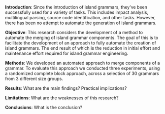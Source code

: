 **Introduction**: Since the introduction of island grammars, they've been successfully used for a variety of tasks. This includes impact analysis, multilingual parsing, source code identification, and other tasks. However, there has been no attempt to automate the generation of island grammars.

**Objective**: This research considers the development of a method to automate the merging of island grammar components. The goal of this is to facilitate the development of an approach to fully automate the creation of island grammars. The end result of which is the reduction in initial effort and maintenance effort required for island grammar engineering.

**Methods**: We developed an automated approach to merge components of a grammar. To evaluate this approach we conducted three experiments, using a randomized complete block approach, across a selection of 30 grammars from 3 different size groups.

**Results**: What are the main findings? Practical implications?

**Limitations**: What are the weaknesses of this research?

**Conclusions**: What is the conclusion?

